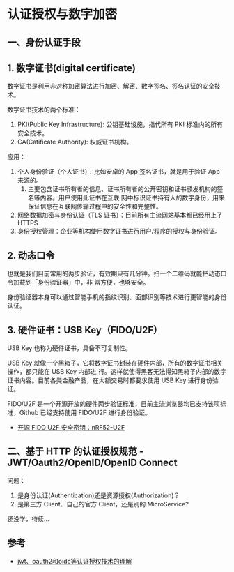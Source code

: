 # 认证授权与数字加密

## 一、身份认证手段

## 1. 数字证书(digital certificate)

数字证书是利用非对称加密算法进行加密、解密、数字签名、签名认证的安全技术。

数字证书技术的两个标准：

1. PKI(Public Key Infrastructure): 公钥基础设施，指代所有 PKI 标准内的所有安全技术。
2. CA(Catificate Authority): 权威证书机构。

应用：

1. 个人身份验证（个人证书）：比如安卓的 App 签名证书，就是用于验证 App 来源的。
   1. 主要包含证书所有者的信息、证书所有者的公开密钥和证书颁发机构的签名等内容。用户使用此证书在互联
      网中标识证书持有人的数字身份，用来保证信息在互联网传输过程中的安全性和完整性。
2. 网络数据加密与身份认证（TLS 证书）：目前所有主流网站基本都已经用上了 HTTPS
3. 身份授权管理：企业等机构使用数字证书进行用户/程序的授权与身份验证。

## 2. 动态口令

也就是我们目前常用的两步验证，有效期只有几分钟。扫一个二维码就能把动态口令加载到「身份验证器」中，非
常方便，也够安全。

身份验证器本身可以通过智能手机的指纹识别、面部识别等技术进行更智能的身份认证。

## 3. 硬件证书：USB Key（FIDO/U2F）

USB Key 也称为硬件证书，具备不可复制性。

USB Key 就像一个黑箱子，它将数字证书封装在硬件内部，所有的数字证书相关操作，都只能在 USB Key 内部进
行。这样就使得黑客无法得知黑箱子内部的数字证书内容。目前各类金融产品，在大额交易时都要求使用 USB Key
进行身份验证。

FIDO/U2F 是一个开源开放的硬件两步验证标准，目前主流浏览器均已支持该项标准，Github 已经支持使用
FIDO/U2F 进行身份验证。

- [开源 FIDO U2F 安全密钥：nRF52-U2F](https://zhuanlan.zhihu.com/p/47577107)

## 二、基于 HTTP 的认证授权规范 - JWT/Oauth2/OpenID/OpenID Connect

问题：

1. 是身份认证(Authentication)还是资源授权(Authorization)？
1. 是第三方 Client、自己的官方 Client，还是别的 MicroService?

还没学，待续...

## 参考

- [jwt、oauth2和oidc等认证授权技术的理解](https://blog.csdn.net/tuzongxun/article/details/102408085)
